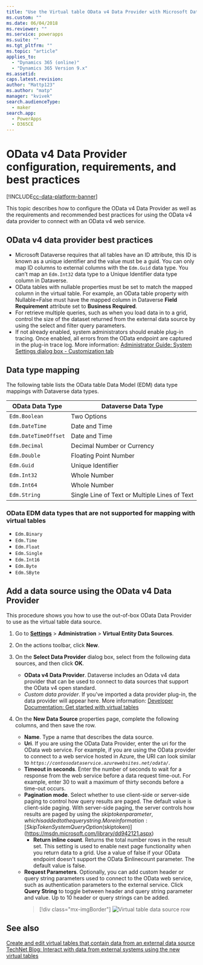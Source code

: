 ```yaml
---
title: "Use the Virtual table OData v4 Data Provider with Microsoft Dataverse | MicrosoftDocs"
ms.custom: ""
ms.date: 06/04/2018
ms.reviewer: ""
ms.service: powerapps
ms.suite: ""
ms.tgt_pltfrm: ""
ms.topic: "article"
applies_to: 
  - "Dynamics 365 (online)"
  - "Dynamics 365 Version 9.x"
ms.assetid: 
caps.latest.revision: 
author: "Mattp123"
ms.author: "matp"
manager: "kvivek"
search.audienceType: 
  - maker
search.app: 
  - PowerApps
  - D365CE
---
```


# OData v4 Data Provider configuration, requirements, and best practices

[!INCLUDE[cc-data-platform-banner](../../includes/cc-data-platform-banner.md)]

This topic describes how to configure the OData v4 Data Provider as well as the requirements and recommended best practices for using the OData v4 data provider to connect with an OData v4 web service. 

## OData v4 data provider best practices

- Microsoft Dataverse requires that all tables have an ID attribute, this ID is known as a unique identifier and the value must be a guid.  You can only map ID columns to external columns with the `Edm.Guid` data type.  You can’t map an `Edm.Int32` data type to a Unique Identifier data type column in Dataverse.
-  OData tables with nullable properties must be set to match the mapped column in the virtual table. For example, an OData table property with Nullable=False must have the mapped column in Dataverse **Field Requirement** attribute set to **Business Required**. 
- For retrieve multiple queries, such as when you load data in to a grid, control the size of the dataset returned from the external data source by using the select and filter query parameters.
- If not already enabled, system administrators should enable plug-in tracing. Once enabled, all errors from the OData endpoint are captured in the plug-in trace log. More information:  [Administrator Guide: System Settings dialog box - Customization tab](/dynamics365/customer-engagement/admin/system-settings-dialog-box-customization-tab) 

## Data type mapping

The following table lists the OData table Data Model (EDM) data type mappings with Dataverse data types. 

|OData Data Type|Dataverse Data Type  |
|---------|---------|
|`Edm.Boolean`|Two Options|
|`Edm.DateTime`|Date and Time|
|`Edm.DateTimeOffset`|Date and Time|
|`Edm.Decimal`|Decimal Number or Currency|
|`Edm.Double`|Floating Point Number|
|`Edm.Guid`|Unique Identifier|
|`Edm.Int32`|Whole Number|
|`Edm.Int64`|Whole Number|
|`Edm.String`|Single Line of Text or Multiple Lines of Text|


### OData EDM data types that are not supported for mapping with virtual tables 

- `Edm.Binary`
- `Edm.Time` 
- `Edm.Float`
- `Edm.Single` 
- `Edm.Int16` 
- `Edm.Byte` 
- `Edm.SByte`

 
## Add a data source using the OData v4 Data Provider

This procedure shows you how to use the out-of-box OData Data Provider to use as the virtual table data source.   
  
1. Go to **[Settings](../model-driven-apps/advanced-navigation.md#settings)** > **Administration** > **Virtual Entity Data Sources**.  
1. On the actions toolbar, click **New**.  
1. On the **Select Data Provider** dialog box, select from the following data sources, and then click **OK**.  
  
    - **OData v4 Data Provider**. Dataverse includes an Odata v4 data provider that can be used to connect to data sources that support the OData v4 open standard.  
    - *Custom data provider*. If you've imported a data  provider plug-in, the data provider will appear here. More information:  [Developer Documentation: Get started with virtual tables](/dynamics365/customer-engagement/developer/virtual-tables/get-started-ve)  
    
1. On the **New Data Source** properties page, complete the following columns, and then save the row.  
  
    - **Name**. Type a name that describes the data source.  
    - **Uri**. If you are using the OData Data Provider, enter the uri for the OData web service. For example, if you are using the OData provider to connect to a web service hosted in Azure, the URI can look similar to *`https://contosodataservice.azurewebsites.net/odata/`*.  
    - **Timeout in seconds**. Enter the number of seconds to wait for a response from the web service before a data request time-out. For example, enter 30 to wait a maximum of thirty seconds before a time-out occurs.  
    - **Pagination mode**. Select whether to use client-side or server-side paging to control how query results are paged. The default value is client-side paging. With server-side paging, the server controls how results are paged by using the $skiptoken parameter, which is added to the query string. More information:  [Skip Token System Query Option ($skiptoken)](https://msdn.microsoft.com/library/dd942121.aspx)  
        -  **Return inline count**. Returns the total number rows in the result set. This setting is used to enable next page functionality when you return data to a grid. Use a value of false if your OData endpoint doesn't support the OData $inlinecount parameter. The default value is false.
    - **Request Parameters**. Optionally, you can add custom header or query string parameters used to connect to the OData web service, such as authentication parameters to the external service. Click **Query String** to toggle between header and query string parameter and value. Up to 10 header or query strings can be added. 
        > [!div class="mx-imgBorder"] 
        > ![Virtual table data source row](media/virtual-entity-data-source.png) 


## See also  

[Create and edit virtual tables that contain data from an external data source](create-edit-virtual-entities.md) <br/>
[TechNet Blog: Interact with data from external systems using the new virtual tables](https://blogs.technet.microsoft.com/lystavlen/2017/09/08/virtual-tables/)
